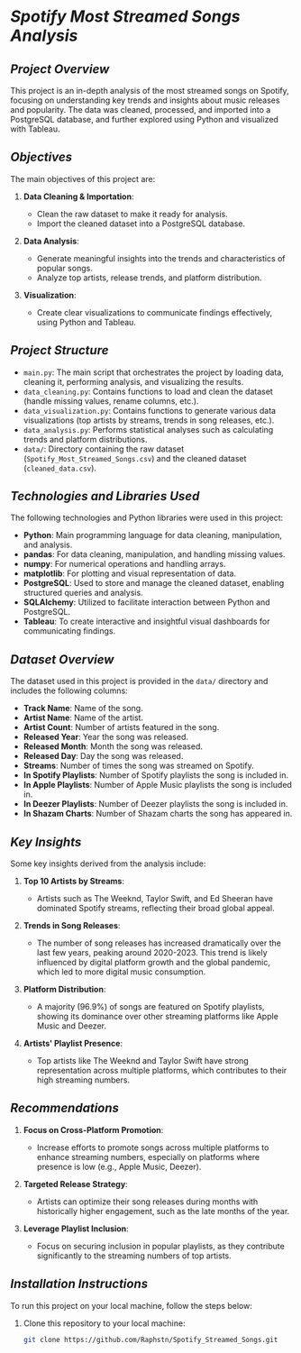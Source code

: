 # ***Spotify Most Streamed Songs Analysis***

## ***Project Overview***
This project is an in-depth analysis of the most streamed songs on Spotify, focusing on understanding key trends and insights about music releases and popularity. The data was cleaned, processed, and imported into a PostgreSQL database, and further explored using Python and visualized with Tableau.

## ***Objectives***
The main objectives of this project are:

1. **Data Cleaning & Importation**:
   - Clean the raw dataset to make it ready for analysis.
   - Import the cleaned dataset into a PostgreSQL database.

2. **Data Analysis**:
   - Generate meaningful insights into the trends and characteristics of popular songs.
   - Analyze top artists, release trends, and platform distribution.

3. **Visualization**:
   - Create clear visualizations to communicate findings effectively, using Python and Tableau.

## ***Project Structure***
- `main.py`: The main script that orchestrates the project by loading data, cleaning it, performing analysis, and visualizing the results.
- `data_cleaning.py`: Contains functions to load and clean the dataset (handle missing values, rename columns, etc.).
- `data_visualization.py`: Contains functions to generate various data visualizations (top artists by streams, trends in song releases, etc.).
- `data_analysis.py`: Performs statistical analyses such as calculating trends and platform distributions.
- `data/`: Directory containing the raw dataset (`Spotify_Most_Streamed_Songs.csv`) and the cleaned dataset (`cleaned_data.csv`).

## ***Technologies and Libraries Used***
The following technologies and Python libraries were used in this project:

- **Python**: Main programming language for data cleaning, manipulation, and analysis.
- **pandas**: For data cleaning, manipulation, and handling missing values.
- **numpy**: For numerical operations and handling arrays.
- **matplotlib**: For plotting and visual representation of data.
- **PostgreSQL**: Used to store and manage the cleaned dataset, enabling structured queries and analysis.
- **SQLAlchemy**: Utilized to facilitate interaction between Python and PostgreSQL.
- **Tableau**: To create interactive and insightful visual dashboards for communicating findings.

## ***Dataset Overview***
The dataset used in this project is provided in the `data/` directory and includes the following columns:

- **Track Name**: Name of the song.
- **Artist Name**: Name of the artist.
- **Artist Count**: Number of artists featured in the song.
- **Released Year**: Year the song was released.
- **Released Month**: Month the song was released.
- **Released Day**: Day the song was released.
- **Streams**: Number of times the song was streamed on Spotify.
- **In Spotify Playlists**: Number of Spotify playlists the song is included in.
- **In Apple Playlists**: Number of Apple Music playlists the song is included in.
- **In Deezer Playlists**: Number of Deezer playlists the song is included in.
- **In Shazam Charts**: Number of Shazam charts the song has appeared in.

## ***Key Insights***
Some key insights derived from the analysis include:

1. **Top 10 Artists by Streams**:
   - Artists such as The Weeknd, Taylor Swift, and Ed Sheeran have dominated Spotify streams, reflecting their broad global appeal.

2. **Trends in Song Releases**:
   - The number of song releases has increased dramatically over the last few years, peaking around 2020-2023. This trend is likely influenced by digital platform growth and the global pandemic, which led to more digital music consumption.

3. **Platform Distribution**:
   - A majority (96.9%) of songs are featured on Spotify playlists, showing its dominance over other streaming platforms like Apple Music and Deezer.

4. **Artists' Playlist Presence**:
   - Top artists like The Weeknd and Taylor Swift have strong representation across multiple platforms, which contributes to their high streaming numbers.

## ***Recommendations***

1. **Focus on Cross-Platform Promotion**:
   - Increase efforts to promote songs across multiple platforms to enhance streaming numbers, especially on platforms where presence is low (e.g., Apple Music, Deezer).

2. **Targeted Release Strategy**:
   - Artists can optimize their song releases during months with historically higher engagement, such as the late months of the year.

3. **Leverage Playlist Inclusion**:
   - Focus on securing inclusion in popular playlists, as they contribute significantly to the streaming numbers of top artists.

## ***Installation Instructions***
To run this project on your local machine, follow the steps below:

1. Clone this repository to your local machine:
   ```bash
   git clone https://github.com/Raphstn/Spotify_Streamed_Songs.git
